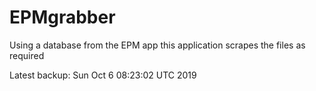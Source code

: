 # EPMgrabber
Using a database from the EPM app this application scrapes the files as required


Latest backup: Sun Oct 6 08:23:02 UTC 2019
